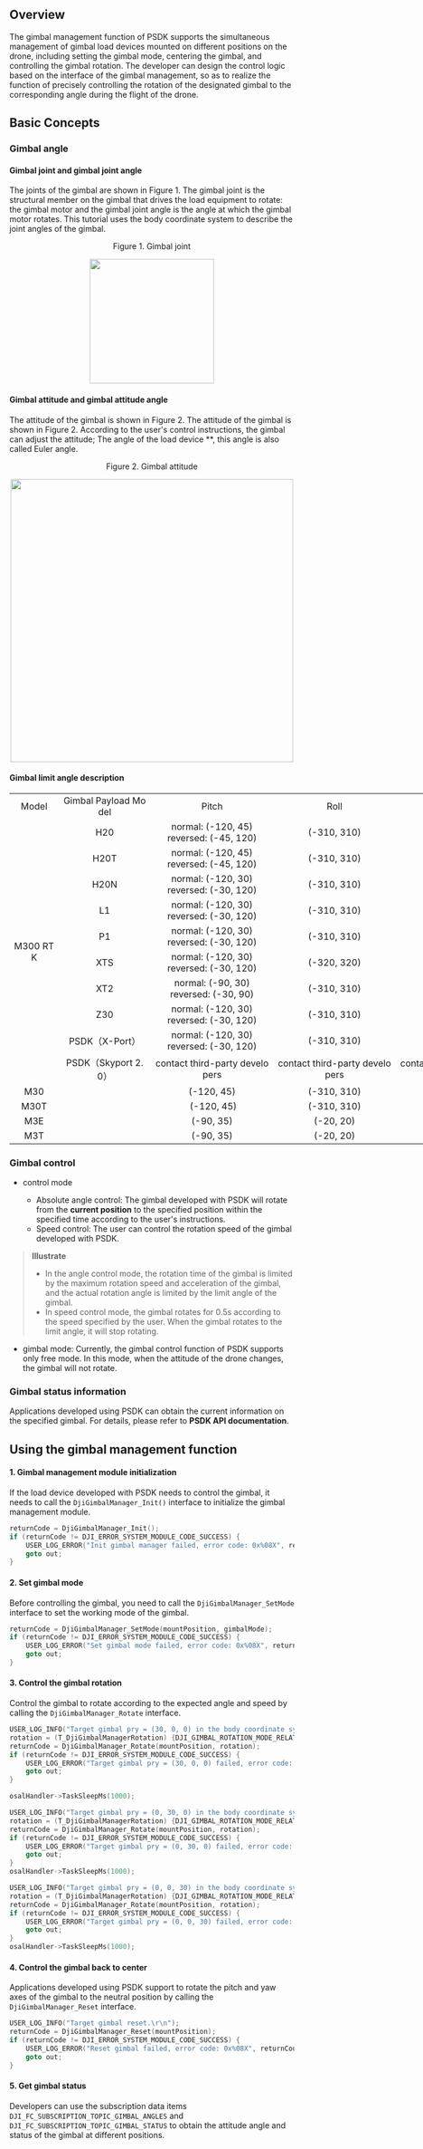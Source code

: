 ## Overview

The gimbal management function of PSDK supports the simultaneous management of gimbal load devices mounted on different positions on the drone, including setting the gimbal mode, centering the gimbal, and controlling the gimbal rotation. The developer can design the control logic based on the interface of the gimbal management, so as to realize the function of precisely controlling the rotation of the designated gimbal to the corresponding angle during the flight of the drone.

## Basic Concepts

### Gimbal angle

#### Gimbal joint and gimbal joint angle

The joints of the gimbal are shown in Figure 1. The gimbal joint is the structural member on the gimbal that drives the load equipment to rotate: the gimbal motor and the gimbal joint angle is the angle at which the gimbal motor rotates. This tutorial uses the body coordinate system to describe the joint angles of the gimbal.

<div>
<div style="text-align: center"><p>Figure 1. Gimbal joint </p>
</div>
<div style="text-align: center"><p><span>
      <img src="https://terra-1-g.djicdn.com/84f990b0bbd145e6a3930de0c55d3b2b/admin/doc/f2ab1696-4d6e-4a67-9e41-a03c41ca52b5.png" width="220" alt/></span></p>
</div></div>



#### Gimbal attitude and gimbal attitude angle

The attitude of the gimbal is shown in Figure 2. The attitude of the gimbal is shown in Figure 2. According to the user's control instructions, the gimbal can adjust the attitude; The angle of the load device **, this angle is also called Euler angle.

<div>
<div style="text-align: center"><p>Figure 2. Gimbal attitude  </p>
</div>
<div style="text-align: center"><p><span>
      <img src="https://terra-1-g.djicdn.com/84f990b0bbd145e6a3930de0c55d3b2b/admin/doc/5b5dda52-2543-4c2b-9ef4-5cc371673fba.png" width="500" alt/></span></p>
</div></div>

#### Gimbal limit angle description

<table style="min-width: 900px; overflow: auto; table-layout:fixed; text-align:center; word-break:break-all">
    <tr>
        <td>Model</td>
        <td>Gimbal Payload Model</td>
        <td>Pitch</td>
        <td>Roll</td>
        <td>Yaw</td>
    </tr>
    <tr>
        <td rowspan="10">M300 RTK</td>
        <td>H20</td>
        <td>normal: (-120, 45)
        <br/>reversed: (-45, 120)</td>
        <td>(-310, 310)</td>
        <td>(-50, 50)</td>
    </tr>
    <tr>
        <td>H20T</td>
        <td>normal: (-120, 45)
        <br/>reversed: (-45, 120)</td>
        <td>(-310, 310)</td>
        <td>(-50, 50)</td>
    </tr>
    <tr>
        <td>H20N</td>
        <td>normal: (-120, 30)
        <br/>reversed: (-30, 120)</td>
        <td>(-310, 310)</td>
        <td>(-50, 50)</td>
    </tr>
    <tr>
        <td>L1</td>
        <td>normal: (-120, 30)
        <br/>reversed: (-30, 120)</td>
        <td>(-310, 310)</td>
        <td>(-50, 50)</td>
    </tr>
    <tr>
        <td>P1</td>
        <td>normal: (-120, 30)
        <br/>reversed: (-30, 120)</td>
        <td>(-310, 310)</td>
        <td>(-50, 50)</td>
    </tr>
    <tr>
        <td>XTS</td>
        <td>normal: (-120, 30)
        <br/>reversed: (-30, 120)</td>
        <td>(-320, 320)</td>
        <td>(-40, 40)</td>
    </tr>
    <tr>
        <td>XT2</td>
        <td>normal: (-90, 30)
        <br/>reversed: (-30, 90)</td>
        <td>(-310, 310)</td>
        <td>(-40, 40)</td>
    </tr>
    <tr>
        <td>Z30</td>
        <td>normal: (-120, 30)
        <br/>reversed: (-30, 120)</td>
        <td>(-310, 310)</td>
        <td>(-40, 40)</td>
    </tr>
    <tr>
        <td>PSDK（X-Port）</td>
        <td>normal: (-120, 30)
        <br/>reversed: (-30, 120)</td>
        <td>(-310, 310)</td>
        <td>(-50, 50)</td>
    </tr>
    <tr>
        <td>PSDK（Skyport 2.0）</td>
        <td>contact third-party developers</td>
        <td>contact third-party developers</td>
        <td>contact third-party developers</td>
    </tr>
    <tr>
        <td>M30</td>
        <td></td>
        <td>(-120, 45)</td>
        <td>(-310, 310)</td>
        <td>(-50, 50)</td>
    </tr>
    <tr>
        <td>M30T</td>
        <td></td>
        <td> (-120, 45)</td>
        <td>(-310, 310)</td>
        <td>(-50, 50)</td>
    </tr>
    <tr>
        <td>M3E</td>
        <td></td>
        <td>(-90, 35)</td>
        <td>(-20, 20)</td>
        <td>(-20, 20)</td>
    </tr>
    <tr>
        <td>M3T</td>
        <td></td>
        <td>(-90, 35)</td>
        <td>(-20, 20)</td>
        <td>(-20, 20)</td>
    </tr>
</table>

### Gimbal control

* control mode

   * Absolute angle control: The gimbal developed with PSDK will rotate from the **current position** to the specified position within the specified time according to the user's instructions.
   * Speed control: The user can control the rotation speed of the gimbal developed with PSDK.

> **Illustrate** 
>
> * In the angle control mode, the rotation time of the gimbal is limited by the maximum rotation speed and acceleration of the gimbal, and the actual rotation angle is limited by the limit angle of the gimbal.
> * In speed control mode, the gimbal rotates for 0.5s according to the speed specified by the user. When the gimbal rotates to the limit angle, it will stop rotating.

* gimbal mode: Currently, the gimbal control function of PSDK supports only free mode. In this mode, when the attitude of the drone changes, the gimbal will not rotate.

### Gimbal status information

Applications developed using PSDK can obtain the current information on the specified gimbal. For details, please refer to **PSDK API documentation**.

## Using the gimbal management function

#### 1. Gimbal management module initialization

If the load device developed with PSDK needs to control the gimbal, it needs to call the `DjiGimbalManager_Init()` interface to initialize the gimbal management module.

```c++
returnCode = DjiGimbalManager_Init();
if (returnCode != DJI_ERROR_SYSTEM_MODULE_CODE_SUCCESS) {
    USER_LOG_ERROR("Init gimbal manager failed, error code: 0x%08X", returnCode);
    goto out;
}
```

#### 2. Set gimbal mode

Before controlling the gimbal, you need to call the `DjiGimbalManager_SetMode` interface to set the working mode of the gimbal.

```c++
returnCode = DjiGimbalManager_SetMode(mountPosition, gimbalMode);
if (returnCode != DJI_ERROR_SYSTEM_MODULE_CODE_SUCCESS) {
    USER_LOG_ERROR("Set gimbal mode failed, error code: 0x%08X", returnCode);
    goto out;
}
```

#### 3. Control the gimbal rotation

Control the gimbal to rotate according to the expected angle and speed by calling the `DjiGimbalManager_Rotate` interface.

```c++
USER_LOG_INFO("Target gimbal pry = (30, 0, 0) in the body coordinate system");
rotation = (T_DjiGimbalManagerRotation) {DJI_GIMBAL_ROTATION_MODE_RELATIVE_ANGLE, 30, 0, 0, 0.5};
returnCode = DjiGimbalManager_Rotate(mountPosition, rotation);
if (returnCode != DJI_ERROR_SYSTEM_MODULE_CODE_SUCCESS) {
    USER_LOG_ERROR("Target gimbal pry = (30, 0, 0) failed, error code: 0x%08X", returnCode);
    goto out;
}

osalHandler->TaskSleepMs(1000);

USER_LOG_INFO("Target gimbal pry = (0, 30, 0) in the body coordinate system");
rotation = (T_DjiGimbalManagerRotation) {DJI_GIMBAL_ROTATION_MODE_RELATIVE_ANGLE, 0, 30, 0, 0.5};
returnCode = DjiGimbalManager_Rotate(mountPosition, rotation);
if (returnCode != DJI_ERROR_SYSTEM_MODULE_CODE_SUCCESS) {
    USER_LOG_ERROR("Target gimbal pry = (0, 30, 0) failed, error code: 0x%08X", returnCode);
    goto out;
}
osalHandler->TaskSleepMs(1000);

USER_LOG_INFO("Target gimbal pry = (0, 0, 30) in the body coordinate system");
rotation = (T_DjiGimbalManagerRotation) {DJI_GIMBAL_ROTATION_MODE_RELATIVE_ANGLE, 0, 0, 30, 0.5};
returnCode = DjiGimbalManager_Rotate(mountPosition, rotation);
if (returnCode != DJI_ERROR_SYSTEM_MODULE_CODE_SUCCESS) {
    USER_LOG_ERROR("Target gimbal pry = (0, 0, 30) failed, error code: 0x%08X", returnCode);
    goto out;
}
osalHandler->TaskSleepMs(1000);
```

#### 4. Control the gimbal back to center

Applications developed using PSDK support to rotate the pitch and yaw axes of the gimbal to the neutral position by calling the `DjiGimbalManager_Reset` interface.

```c++
USER_LOG_INFO("Target gimbal reset.\r\n");
returnCode = DjiGimbalManager_Reset(mountPosition);
if (returnCode != DJI_ERROR_SYSTEM_MODULE_CODE_SUCCESS) {
    USER_LOG_ERROR("Reset gimbal failed, error code: 0x%08X", returnCode);
    goto out;
}
```

#### 5. Get gimbal status

Developers can use the subscription data items `DJI_FC_SUBSCRIPTION_TOPIC_GIMBAL_ANGLES` and `DJI_FC_SUBSCRIPTION_TOPIC_GIMBAL_STATUS` to obtain the attitude angle and status of the gimbal at different positions.

